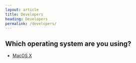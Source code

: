 ```yaml
---
layout: article
title: Developers
heading: Developers
permalink: /developers/
---
```


## Which operating system are you using?

- [MacOS X](/developers/getting-started-macos/)